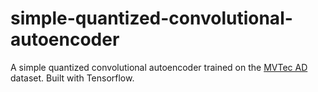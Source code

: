 # simple-quantized-convolutional-autoencoder
A simple quantized convolutional autoencoder trained on the [MVTec AD](https://www.mvtec.com/company/research/datasets/mvtec-ad) dataset. Built with Tensorflow.
